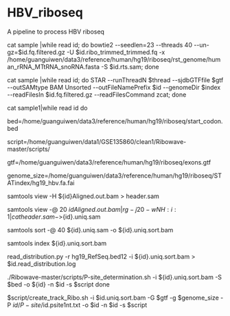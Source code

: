 # HBV_riboseq
A pipeline to process HBV riboseq

cat sample |while read id; do bowtie2 --seedlen=23 --threads 40 --un-gz=$id.fq.filtered.gz -U $id.ribo_trimmed_trimmed.fq -x /home/guanguiwen/data3/reference/human/hg19/riboseq/rst_genome/human_rRNA_MTtRNA_snoRNA.fasta -S $id.rts.sam; done

cat sample |while read id; do STAR --runThreadN $thread --sjdbGTFfile $gtf --outSAMtype  BAM Unsorted  --outFileNamePrefix $id --genomeDir $index  --readFilesIn $id.fq.filtered.gz --readFilesCommand zcat; done


cat sample1|while read id
do

bed=/home/guanguiwen/data3/reference/human/hg19/riboseq/start_codon.bed

script=/home/guanguiwen/data1/GSE135860/clean1/Ribowave-master/scripts/

gtf=/home/guanguiwen/data3/reference/human/hg19/riboseq/exons.gtf

genome_size=/home/guanguiwen/data3/reference/human/hg19/riboseq/STATindex/hg19_hbv.fa.fai

samtools view -H ${id}Aligned.out.bam > header.sam

samtools view -@ 20 ${id}Aligned.out.bam | rg -j 20 -w NH:i:1 | cat header.sam - >${id}.uniq.sam

samtools sort -@ 40 ${id}.uniq.sam -o ${id}.uniq.sort.bam

samtools index ${id}.uniq.sort.bam

read_distribution.py -r hg19_RefSeq.bed12 -i ${id}.uniq.sort.bam >  $id.read_distribution.log

./Ribowave-master/scripts/P-site_determination.sh -i ${id}.uniq.sort.bam -S $bed -o ${id} -n $id -s $script
done

$script/create_track_Ribo.sh -i $id.uniq.sort.bam -G $gtf -g $genome_size -P $id/P-site/$id.psite1nt.txt -o $id -n $id -s $script
